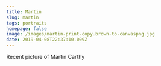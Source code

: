 ```yaml
---
title: Martin
slug: martin
tags: portraits
homepage: false
image: /images/martin-print-copy.brown-to-canvaspng.jpg
date: 2019-04-08T22:37:10.009Z
---
```

Recent picture of Martin Carthy
